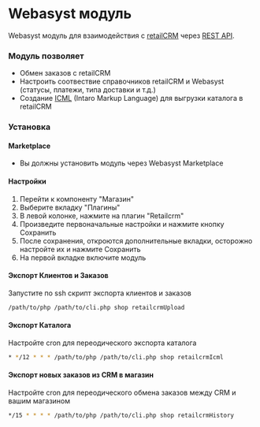 Webasyst модуль
===============

Webasyst модуль для взаимодействия с [retailCRM](http://www.retailcrm.ru) через [REST API](http://retailcrm.ru/docs/Разработчики).

### Модуль позволяет

* Обмен заказов с retailCRM
* Настроить соотвествие справочников retailCRM и Webasyst (статусы, платежи, типа доставки и т.д.)
* Создание [ICML](http://docs.retailcrm.ru/index.php?n=Разработчики.ФорматICML) (Intaro Markup Language) для выгрузки каталога в retailCRM

### Установка

#### Marketplace

* Вы должны установить модуль через Webasyst Marketplace

#### Настройки

1. Перейти к компоненту "Магазин"
2. Выберите вкладку "Плагины"
3. В левой колонке, нажмите на плагин "Retailcrm"
4. Произведите первоначальные настройки и нажмите кнопку Сохранить
5. После сохранения, откроются дополнительные вкладки, осторожно настройте их и нажмите Сохранить
6. На первой вкладке включите модуль

#### Экспорт Клиентов и Заказов

Запустите по ssh скрипт экспорта клиентов и заказов

```bash
/path/to/php /path/to/cli.php shop retailcrmUpload
```

#### Экспорт Каталога

Настройте cron для переодического экспорта каталога

```bash
* */12 * * * /path/to/php /path/to/cli.php shop retailcrmIcml
```

#### Экспорт новых заказов из CRM в магазин

Настройте cron для переодического обмена заказов между CRM и вашим магазином

```bash
*/15 * * * * /path/to/php /path/to/cli.php shop retailcrmHistory
```